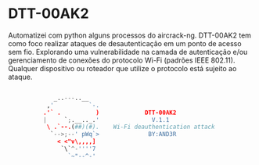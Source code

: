 # DTT-00AK2

Automatizei com python alguns processos do aircrack-ng. DTT-00AK2 tem como foco realizar ataques de desautenticação em um ponto de acesso sem fio. Explorando uma vulnerabilidade na camada de autenticação e/ou gerenciamento de conexões do protocolo Wi-Fi (padrões IEEE 802.11). Qualquer dispositivo ou roteador que utilize o protocolo está sujeito ao ataque.

```python

             _..---..__
           ,'          `-.
          .'` .          )             DTT-00AK2
          |     `;.__.._.'               V.1.1
           \ .`--.(##)(#).    Wi-Fi deauthentication attack 
            `-->;--' pWq`>              BY:AND3R
              < <"v\,,,,]
               `\`^-''''7
                 `~"--^-'
